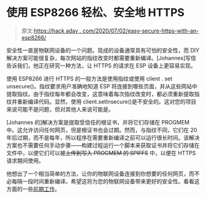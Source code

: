 # 使用 ESP8266 轻松、安全地 HTTPS

> 原文:[https://hack aday . com/2020/07/02/easy-secure-https-with-an-esp8266/](https://hackaday.com/2020/07/02/easy-secure-https-with-an-esp8266/)

安全性一直是物联网设备的一个问题。现成的设备通常具有可怕的安全性，而 DIY 解决方案可能很复杂，每次网站的指纹改变时都需要重新编译。[Johannes]写信告诉我们，他正在研究一种方法，让 HTTPS 的请求在 ESP 设备上更容易实现。

使用 ESP8266 进行 HTTPS 的一般方法是使用指纹或使用 client . set unsecure()。指纹要求用户准确地知道 ESP 将连接到哪些页面，并从这些网站中提取指纹。由于指纹每年都会改变，这意味着每次指纹改变时，都必须重新提取指纹并重新编译代码。显然，使用 client.setInsecure()是不安全的。这对您的项目来说可能不是问题，但对其他人来说可能是。

[Johannes 的]解决方案是提取受信任的根证书，并将它们存储在 PROGMEM 中。这允许访问任何网页，但是根证书也会过期。然而，与指纹不同，它们在 20 年后过期，而不是每年，所以程序在需要重新编译之前可以运行很长时间。该解决方案也不需要任何手动步骤——构建过程运行一个脚本来获取证书并将它们存储在文件中，以便它们可以被~~上传到写入 PROGMEM 的 SPIFFS~~ 中，以便在 HTTPS 请求期间使用。

他想出了一个相当简单的方法，让你的物联网设备连接到你想要的任何网页，而不必每隔一段时间重新编译。希望这将为您的物联网设备带来更好的安全性。看看这方面的一些[前期工作](https://hackaday.com/2018/10/21/https-for-the-internet-of-things/)。